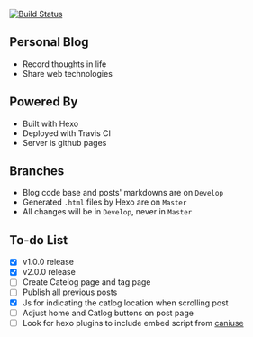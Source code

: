 [![Build Status](https://travis-ci.com/FishBooy/FishBooy.github.io.svg?branch=develop)](https://travis-ci.com/FishBooy/FishBooy.github.io)

## Personal Blog

-   Record thoughts in life
-   Share web technologies

## Powered By

-   Built with Hexo
-   Deployed with Travis CI
-   Server is github pages

## Branches

-   Blog code base and posts' markdowns are on `Develop`
-   Generated `.html` files by Hexo are on `Master`
-   All changes will be in `Develop`, never in `Master`

## To-do List

-   [x] v1.0.0 release
-   [x] v2.0.0 release
-   [ ] Create Catelog page and tag page
-   [ ] Publish all previous posts
-   [x] Js for indicating the catlog location when scrolling post
-   [ ] Adjust home and Catlog buttons on post page
-   [ ] Look for hexo plugins to include embed script from [caniuse](https://caniuse.com/)
